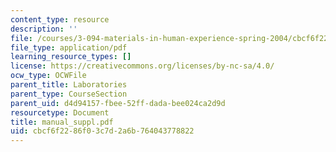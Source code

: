 ```yaml
---
content_type: resource
description: ''
file: /courses/3-094-materials-in-human-experience-spring-2004/cbcf6f2286f03c7d2a6b764043778822_manual_suppl.pdf
file_type: application/pdf
learning_resource_types: []
license: https://creativecommons.org/licenses/by-nc-sa/4.0/
ocw_type: OCWFile
parent_title: Laboratories
parent_type: CourseSection
parent_uid: d4d94157-fbee-52ff-dada-bee024ca2d9d
resourcetype: Document
title: manual_suppl.pdf
uid: cbcf6f22-86f0-3c7d-2a6b-764043778822
---
```

